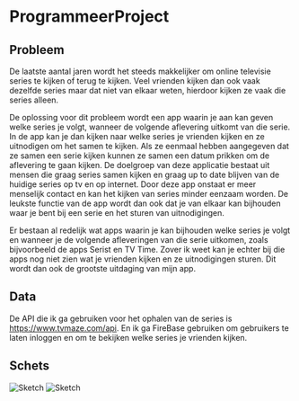 # ProgrammeerProject

## Probleem
De laatste aantal jaren wordt het steeds makkelijker om online televisie series te kijken of terug te kijken. Veel vrienden kijken dan ook vaak dezelfde series maar dat niet van elkaar weten, hierdoor kijken ze vaak die series alleen. 

De oplossing voor dit probleem wordt een app waarin je aan kan geven welke series je volgt, wanneer de volgende aflevering uitkomt van die serie. In de app kan je dan kijken naar welke series je vrienden kijken en ze uitnodigen om het samen te kijken. Als ze eenmaal hebben aangegeven dat ze samen een serie kijken kunnen ze samen een datum prikken om de aflevering te gaan kijken. De doelgroep van deze applicatie bestaat uit mensen die graag series samen kijken en graag up to date blijven van de huidige series op tv en op internet. Door deze app onstaat er meer menselijk contact en kan het kijken van series minder eenzaam worden. De leukste functie van de app wordt dan ook dat je van elkaar kan bijhouden waar je bent bij een serie en het sturen van uitnodigingen. 

Er bestaan al redelijk wat apps waarin je kan bijhouden welke series je volgt en wanneer je de volgende afleveringen van die serie uitkomen, zoals bijvoorbeeld de apps Serist en TV Time. Zover ik weet kan je echter bij die apps nog niet zien wat je vrienden kijken en ze uitnodigingen sturen. Dit wordt dan ook de grootste uitdaging van mijn app.

## Data

De API die ik ga gebruiken voor het ophalen van de series is https://www.tvmaze.com/api. En ik ga FireBase gebruiken om gebruikers te laten inloggen en om te bekijken welke series je vrienden kijken. 

## Schets

![Sketch](https://i.imgur.com/7gBNYu2.png)
![Sketch](https://i.imgur.com/cC3OIDi.png)
